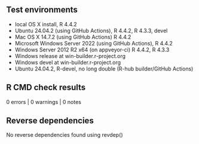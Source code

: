 ## Test environments

* local OS X install, R 4.4.2
* Ubuntu 24.04.2 (using GitHub Actions), R 4.4.2, R 4.3.3, devel
* Mac OS X 14.7.2 (using GitHub Actions) R 4.4.2
* Microsoft Windows Server 2022 (using GitHub Actions), R 4.4.2
* Windows Server 2012 R2 x64 (on appveyor-ci) R 4.4.2, R 4.3.3
* Windows release at win-builder.r-project.org
* Windows devel at win-builder.r-project.org
* Ubuntu 24.04.2, R-devel, no long double (R-hub builder/GitHub Actions)

## R CMD check results

0 errors | 0 warnings | 0 notes

## Reverse dependencies
	
No reverse dependencies found using revdep()
